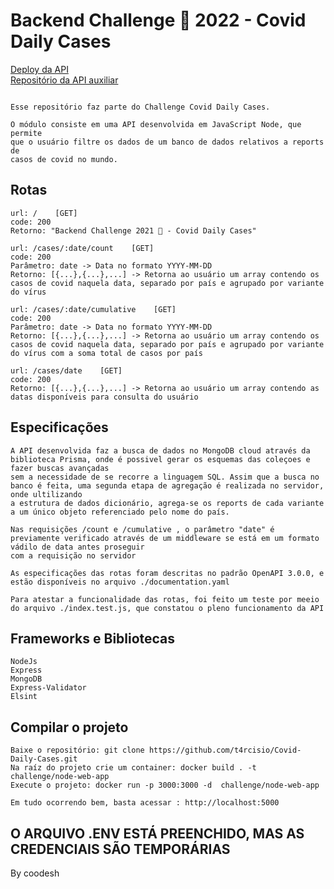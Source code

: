 # Backend Challenge 🏅 2022 - Covid Daily Cases


[Deploy da API](https://daylicasesapi.herokuapp.com) <br/>
[Repositório da API auxiliar](https://github.com/t4rcisio/kaggle-api)

```

Esse repositório faz parte do Challenge Covid Daily Cases.

O módulo consiste em uma API desenvolvida em JavaScript Node, que permite
que o usuário filtre os dados de um banco de dados relativos a reports de
casos de covid no mundo.
```

## Rotas
```
url: /    [GET]
code: 200
Retorno: "Backend Challenge 2021 🏅 - Covid Daily Cases"

```
```
url: /cases/:date/count    [GET]
code: 200
Parâmetro: date -> Data no formato YYYY-MM-DD
Retorno: [{...},{...},...] -> Retorna ao usuário um array contendo os casos de covid naquela data, separado por país e agrupado por variante do vírus
```
```
url: /cases/:date/cumulative    [GET]
code: 200
Parâmetro: date -> Data no formato YYYY-MM-DD
Retorno: [{...},{...},...] -> Retorna ao usuário um array contendo os casos de covid naquela data, separado por país e agrupado por variante do vírus com a soma total de casos por país
```
```
url: /cases/date    [GET]
code: 200
Retorno: [{...},{...},...] -> Retorna ao usuário um array contendo as datas disponíveis para consulta do usuário

```


## Especificações

```
A API desenvolvida faz a busca de dados no MongoDB cloud através da biblioteca Prisma, onde é possivel gerar os esquemas das coleçoes e fazer buscas avançadas
sem a necessidade de se recorre a linguagem SQL. Assim que a busca no banco é feita, uma segunda etapa de agregação é realizada no servidor, onde ultilizando 
a estrutura de dados dicionário, agrega-se os reports de cada variante a um único objeto referenciado pelo nome do país.

Nas requisições /count e /cumulative , o parâmetro "date" é previamente verificado através de um middleware se está em um formato vádilo de data antes proseguir 
com a requisição no servidor

As especificações das rotas foram descritas no padrão OpenAPI 3.0.0, e estão disponíveis no arquivo ./documentation.yaml

Para atestar a funcionalidade das rotas, foi feito um teste por meeio do arquivo ./index.test.js, que constatou o pleno funcionamento da API

```
##  Frameworks e Bibliotecas

```
NodeJs
Express
MongoDB
Express-Validator
Elsint

```

##  Compilar o projeto

```
Baixe o repositório: git clone https://github.com/t4rcisio/Covid-Daily-Cases.git
Na raíz do projeto crie um container: docker build . -t challenge/node-web-app
Execute o projeto: docker run -p 3000:3000 -d  challenge/node-web-app

Em tudo ocorrendo bem, basta acessar : http://localhost:5000

```





## O ARQUIVO .ENV ESTÁ PREENCHIDO, MAS AS CREDENCIAIS SÃO TEMPORÁRIAS
By coodesh
